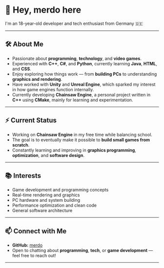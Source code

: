 # 👋 Hey, merdo here

I'm an 18-year-old developer and tech enthusiast from Germany 🇩🇪

---

## 🛠 About Me
- Passionate about **programming**, **technology**, and **video games**.  
- Experienced with **C++**, **C#**, and **Python**, currently learning **Java**, **HTML**, and **CSS**.  
- Enjoy exploring how things work — from **building PCs** to understanding **graphics and rendering**.  
- Have worked with **Unity** and **Unreal Engine**, which sparked my interest in how game engines function internally.  
- Currently developing **Chainsaw Engine**, a personal project written in **C++** using **CMake**, mainly for learning and experimentation.  

---

## ⚡ Current Status
- Working on **Chainsaw Engine** in my free time while balancing school.  
- The goal is to eventually make it possible to **build small games from scratch**.  
- Constantly learning and improving in **graphics programming**, **optimization**, and **software design**.  

---

## 📚 Interests
- Game development and programming concepts  
- Real-time rendering and graphics  
- PC hardware and system building  
- Performance optimization and clean code  
- General software architecture  

---

## 📫 Connect with Me
- **GitHub:** [merdo](https://github.com/merdo)  
- Open to chatting about **programming**, **tech**, or **game development** — feel free to reach out!  

---